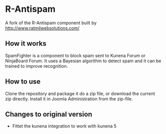 # R-Antispam

A fork of the R-Antispam component built by http://www.ratmilwebsolutions.com/

## How it works
SpamFighter is a component to block spam sent to Kunena Forum or NinjaBoard Forum. 
It uses a Bayesian algorithm to detect spam and it can be trained to improve recognition.


## How to use

Clone the repository and package it do a zip file, or download the current zip directly.
Install it in Joomla Administration from the zip-file.

## Changes to original version

* Fittet the kunena integration to work with kunena 5

